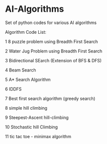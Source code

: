 # AI-Algorithms
Set of python  codes for various AI algorithms


Algorithm Code List:


1  8 puzzle problem using Breadth First Search

2  Water Jug Problem using Breadth First Search

3  Bidirectional SEarch (Extension of BFS & DFS)

4  Beam Search

5  A* Search Algorithm

6  IDDFS

7  Best first search algorithm (greedy search)

8  simple hill climbing

9  Steepest-Ascent hill-climbing

10 Stochastic hill Climbing

11 tic tac toe - minimax algorithm

